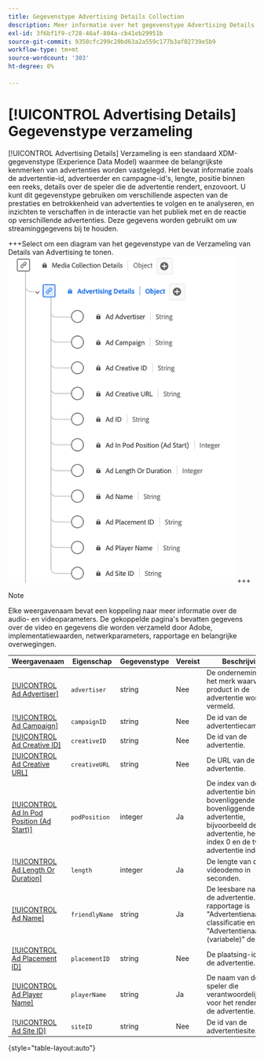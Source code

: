```yaml
---
title: Gegevenstype Advertising Details Collection
description: Meer informatie over het gegevenstype Advertising Details Collection Experience Data Model (XDM).
exl-id: 3f6bf1f9-c728-46af-804a-cb41eb29951b
source-git-commit: 9350cfc299c20bd63a2a559c177b3af02739e5b9
workflow-type: tm+mt
source-wordcount: '303'
ht-degree: 0%

---
```


# [!UICONTROL Advertising Details] Gegevenstype verzameling

[!UICONTROL Advertising Details] Verzameling is een standaard XDM-gegevenstype (Experience Data Model) waarmee de belangrijkste kenmerken van advertenties worden vastgelegd. Het bevat informatie zoals de advertentie-id, adverteerder en campagne-id&#39;s, lengte, positie binnen een reeks, details over de speler die de advertentie rendert, enzovoort. U kunt dit gegevenstype gebruiken om verschillende aspecten van de prestaties en betrokkenheid van advertenties te volgen en te analyseren, en inzichten te verschaffen in de interactie van het publiek met en de reactie op verschillende advertenties. Deze gegevens worden gebruikt om uw streaminggegevens bij te houden.

+++Select om een diagram van het gegevenstype van de Verzameling van Details van Advertising te tonen.
![&#x200B; A diagram van het gegevenstype van de Inzameling van de Details van Advertising.](../images/data-types/advertising-details-collection.png)
+++

>[!NOTE]
>
>Elke weergavenaam bevat een koppeling naar meer informatie over de audio- en videoparameters. De gekoppelde pagina&#39;s bevatten gegevens over de video en gegevens die worden verzameld door Adobe, implementatiewaarden, netwerkparameters, rapportage en belangrijke overwegingen.

| Weergavenaam | Eigenschap | Gegevenstype | Vereist | Beschrijving |
|-----------------------------------------------------------------------------------------------------------------------------------------------------------------|-----------------|-----------|----------|-----------------------------------------------------------------------------------------------------------------------|
| [[!UICONTROL Ad Advertiser]](https://experienceleague.adobe.com/docs/media-analytics/using/implementation/variables/ad-parameters.html?lang=nl-NL#advertiser) | `advertiser` | string | Nee | De onderneming of het merk waarvan het product in de advertentie wordt vermeld. |
| [[!UICONTROL Ad Campaign]](https://experienceleague.adobe.com/docs/media-analytics/using/implementation/variables/ad-parameters.html?lang=nl-NL#campaign-id) | `campaignID` | string | Nee | De id van de advertentiecampagne. |
| [[!UICONTROL Ad Creative ID]](https://experienceleague.adobe.com/docs/media-analytics/using/implementation/variables/ad-parameters.html?lang=nl-NL#creative-id) | `creativeID` | string | Nee | De id van de advertentie. |
| [[!UICONTROL Ad Creative URL]](https://experienceleague.adobe.com/docs/media-analytics/using/implementation/variables/ad-parameters.html?lang=nl-NL#creative-url) | `creativeURL` | string | Nee | De URL van de advertentie. |
| [[!UICONTROL Ad In Pod Position (Ad Start)]](https://experienceleague.adobe.com/docs/media-analytics/using/implementation/variables/ad-parameters.html?lang=nl-NL#ad-start) | `podPosition` | integer | Ja | De index van de advertentie binnen de bovenliggende en bovenliggende advertentie, bijvoorbeeld de eerste advertentie, heeft index 0 en de tweede advertentie index 1. |
| [[!UICONTROL Ad Length Or Duration]](https://experienceleague.adobe.com/docs/media-analytics/using/implementation/variables/ad-parameters.html?lang=nl-NL#ad-length) | `length` | integer | Ja | De lengte van de videodemo in seconden. |
| [[!UICONTROL Ad Name]](https://experienceleague.adobe.com/docs/media-analytics/using/implementation/variables/ad-parameters.html?lang=nl-NL#ad-name) | `friendlyName` | string | Ja | De leesbare naam van de advertentie. Bij de rapportage is &quot;Advertentienaam&quot; de classificatie en &quot;Advertentienaam (variabele)&quot; de eVar. |
| [[!UICONTROL Ad Placement ID]](https://experienceleague.adobe.com/docs/media-analytics/using/implementation/variables/ad-parameters.html?lang=nl-NL#placement-id) | `placementID` | string | Nee | De plaatsing-id van de advertentie. |
| [[!UICONTROL Ad Player Name]](https://experienceleague.adobe.com/docs/media-analytics/using/implementation/variables/ad-parameters.html?lang=nl-NL#ad-player-name) | `playerName` | string | Ja | De naam van de speler die verantwoordelijk is voor het renderen van de advertentie. |
| [[!UICONTROL Ad Site ID]](https://experienceleague.adobe.com/docs/media-analytics/using/implementation/variables/ad-parameters.html?lang=nl-NL#site-id) | `siteID` | string | Nee | De id van de advertentiesite. |

{style="table-layout:auto"}
